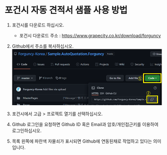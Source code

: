# 포건시 자동 견적서 샘플 사용 방법

1. 포건시를 다운로드 하십시오.
   * 포건시 다운로드 주소 : https://www.grapecity.co.kr/download/forguncy

2. Github에서 주소를 복사하십시오.
  ![](/readme-images/collborationwork-01.png)
  
3. 포건시에서 고급 > 프로젝트 열기를 선택하십시오.

4. Github 로그인을 요청하면 Github ID 혹은 Email과 암호/개인접근키를 이용하여 로그인하십시오.

5. 목록 왼쪽에 파란색 자물쇠가 표시되면 Github에 연동된채로 작업하고 있다는 의미입니다.

